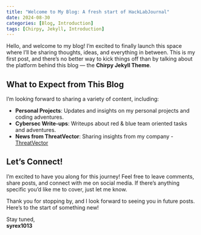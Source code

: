 ```yaml
---
title: "Welcome to My Blog: A fresh start of HackLabJournal"
date: 2024-08-30
categories: [Blog, Introduction]
tags: [Chirpy, Jekyll, Introduction]
---
```


Hello, and welcome to my blog! I’m excited to finally launch this space where I’ll be sharing thoughts, ideas, and everything in between. This is my first post, and there’s no better way to kick things off than by talking about the platform behind this blog — the **Chirpy Jekyll Theme**.

## What to Expect from This Blog

I’m looking forward to sharing a variety of content, including:

- **Personal Projects**: Updates and insights on my personal projects and coding adventures.
- **Cybersec Write-ups**: Writeups about red & blue team oriented tasks and adventures.
- **News from ThreatVector**: Sharing insights from my company - [ThreatVector](https://www.threatvector.tech)

## Let’s Connect!

I’m excited to have you along for this journey! Feel free to leave comments, share posts, and connect with me on social media. If there’s anything specific you’d like me to cover, just let me know.

Thank you for stopping by, and I look forward to seeing you in future posts. Here’s to the start of something new!

Stay tuned,  
**syrex1013**
